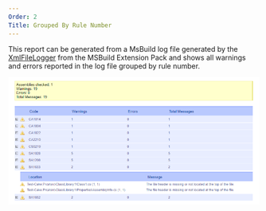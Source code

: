 ```yaml
---
Order: 2
Title: Grouped By Rule Number
---
```


This report can be generated from a MsBuild log file generated by the [XmlFileLogger] from the MSBuild Extension Pack
and shows all warnings and errors reported in the log file grouped by rule number.

![](../../../../assets/images/msbuild-xmlfilelogger-by-rule.png "")

[XmlFileLogger]: http://www.msbuildextensionpack.com/help/4.0.5.0/html/242ab4fd-c2e2-f6aa-325b-7588725aed24.htm
